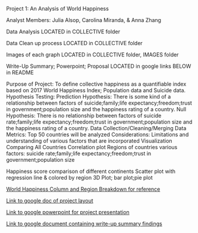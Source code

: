 Project 1: An Analysis of World Happiness 

Analyst Members: Julia Alsop, Carolina Miranda, & Anna Zhang

Data Analysis LOCATED in COLLECTIVE folder

Data Clean up process LOCATED in COLLECTIVE folder 

Images of each graph LOCATED in COLLECTIVE folder, IMAGES folder 

Write-Up Summary; Powerpoint; Proposal LOCATED in google links BELOW in README

Purpose of Project: To define collective happiness as a quantifiable index based on 2017 World 
Happiness Index; Population data and Suicide data.
Hypothesis Testing: Prediction
Hypothesis: There is some kind of a relationship between factors of suicide;family;life expectancy;freedom;trust in government;population size and the happiness rating of a country. 
Null Hypothesis: There is no relationship between factors of suicide rate;family;life expectancy;freedom;trust in government;population size and the happiness rating of a country. 
Data Collection/Cleaning/Merging
Data Metrics: Top 50 countries will be analyzed 
Considerations: Limitations and understanding of various factors that are incorporated 
Visualization Comparing All Countries
Correlation plot
Regions of countries 
various factors: suicide rate;family;life expectancy;freedom;trust in government;population size 

Happiness score comparison of different continents
Scatter plot with regression line & colored by region
3D Plot; bar plot;pie plot


[World Happiness Column and Region Breakdown for reference](https://docs.google.com/document/d/1EwxxF0piPu1rpkob83IUDZAqWdusndnp/edit)
	
	
[Link to google doc of project layout](https://docs.google.com/document/d/1AZVOHegaXbIyob34AQvlaZ9HYyKtbOxR/edit)


[Link to google powerpoint for project presentation](https://docs.google.com/presentation/d/1oBeE2RT4tqYoBMad9c6XmCku2n0RgMhRCOBSGT01BDo/edit#slide=id.p)


[Link to google document containing write-up summary findings](https://docs.google.com/document/d/1j9NnOyjhpQwWWObNgkpaXwKFiLAON1GlSr-dowxgwwo/edit?usp=sharing)
 
